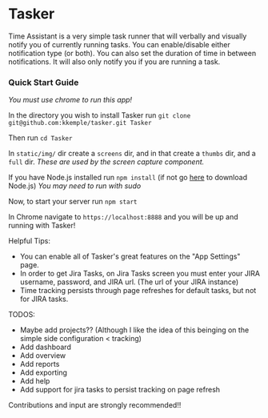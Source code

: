 # Tasker

Time Assistant is a very simple task runner that will verbally and visually notify you of currently running tasks. You can enable/disable either notification type (or both). You can also set the duration of time in between notifications. It will also only notify you if you are running a task.

### Quick Start Guide

*You must use chrome to run this app!*

In the directory you wish to install Tasker run `git clone git@github.com:kkemple/tasker.git Tasker`

Then run `cd Tasker`

In `static/img/` dir create a `screens` dir, and in that create a `thumbs` dir, and a `full` dir. *These are used by the screen capture component.*

If you have Node.js installed run `npm install` (if not go [here](http://nodejs.org) to download Node.js) *You may need to run with sudo*

Now, to start your server run `npm start`

In Chrome navigate to `https://localhost:8888` and you will be up and running with Tasker!

Helpful Tips:
- You can enable all of Tasker's great features on the "App Settings" page.
- In order to get Jira Tasks, on Jira Tasks screen you must enter your JIRA username, password, and JIRA url. (The url of your JIRA instance)
- Time tracking persists through page refreshes for default tasks, but not for JIRA tasks.

TODOS:
- Maybe add projects?? (Although I like the idea of this beinging on the simple side configuration < tracking)
- Add dashboard
- Add overview
- Add reports
- Add exporting
- Add help
- Add support for jira tasks to persist tracking on page refresh

Contributions and input are strongly recommended!!
